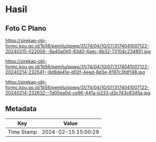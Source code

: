 # Hasil

## Foto C Plano

https://sirekap-obj-formc.kpu.go.id/1b56/pemilu/ppwp/31/74/04/10/07/3174041007122-20240215-022006--8a40a0b5-83d3-4aec-8b32-72104c234851.jpg

https://sirekap-obj-formc.kpu.go.id/1b56/pemilu/ppwp/31/74/04/10/07/3174041007122-20240214-232541--8d8de41e-d02f-4eed-8d3e-8197c3fdf148.jpg

https://sirekap-obj-formc.kpu.go.id/1b56/pemilu/ppwp/31/74/04/10/07/3174041007122-20240214-232632--7d05ea0d-ce96-441a-b233-d3c743c8345a.jpg


## Metadata

| Key        | Value               |
| ---------- | ------------------- |
| Time Stamp | 2024-02-15 15:00:29 |



